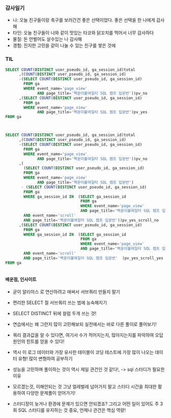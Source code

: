 ### 감사일기
- 나: 오늘 친구들이랑 축구를 보러간건 좋은 선택이었다. 좋은 선택을 한 나에게 감사해 
- 타인: 오늘 친구들이 나와 같이 맛있는 타코와 닭꼬치를 먹어서 너무 감사하다
- 물질: 돈 안벌어도 살수있는 나 감사해
- 경험: 진지한 고민을 같이 나눌 수 있는 친구를 쌓은 것에 




### TIL
```sql
SELECT COUNT(DISTINCT user_pseudo_id, ga_session_id)total
      ,(COUNT(DISTINCT user_pseudo_id, ga_session_id) 
      -(SELECT COUNT(DISTINCT user_pseudo_id, ga_session_id)
        FROM ga 
        WHERE event_name='page_view' 
              AND page_title='백문이불여일타 SQL 캠프 입문반'))pv_no
      ,(SELECT COUNT(DISTINCT user_pseudo_id, ga_session_id)
        FROM ga 
        WHERE event_name='page_view' 
              AND page_title='백문이불여일타 SQL 캠프 입문반')pv_yes
FROM ga



SELECT COUNT(DISTINCT user_pseudo_id, ga_session_id)total
      ,(COUNT(DISTINCT user_pseudo_id, ga_session_id) 
      -(SELECT COUNT(DISTINCT user_pseudo_id, ga_session_id)
        FROM ga 
        WHERE event_name='page_view' 
              AND page_title='백문이불여일타 SQL 캠프 입문반'))pv_no
      ,(
        (SELECT COUNT(DISTINCT user_pseudo_id, ga_session_id)
        FROM ga 
        WHERE event_name='page_view' 
              AND page_title='백문이불여일타 SQL 캠프 입문반')
       - (SELECT COUNT(DISTINCT user_pseudo_id, ga_session_id)
        FROM ga
        WHERE ga_session_id IN  (SELECT ga_session_id 
                                 FROM ga 
                                 WHERE event_name='page_view' 
                                 AND page_title='백문이불여일타 SQL 캠프 입문반')
        AND event_name='scroll' 
        AND page_title='백문이불여일타 SQL 캠프 입문반'))pv_yes_scroll_no        
      ,(SELECT COUNT(DISTINCT user_pseudo_id, ga_session_id)
        FROM ga
        WHERE ga_session_id IN  (SELECT ga_session_id 
                                 FROM ga 
                                 WHERE event_name='page_view' 
                                 AND page_title='백문이불여일타 SQL 캠프 입문반')
        AND event_name='scroll' 
        AND page_title='백문이불여일타 SQL 캠프 입문반'  )pv_yes_scroll_yes
FROM ga



```

#### 배운점, 인사이트 
- 굳이 알리아스 로 연산하려고 애써서 서브쿼리 만들지 말기

- 편리한 SELECT 절 서브쿼리 쓰는 법에 능숙해지기 

- SELECT DISTINCT 뒤에 컬럼 두개 쓰는 것!

- 연습에서는 왜 그런지 많이 고민해보되 실전에서는 바로 다른 풀이로 풀어보기!

- 쿼리 결과값을 알 수 있다면, 여기서 수가 적어지는지, 많아지는지를 파악하여 오답 원인의 힌트를 얻을 수 있다!

- 역시 이 로그 데이터와 가장 유사한 테이블이 코딩 테스트에 가장 많이 나오는 데이터 유형! 많이 변형하여 공부하기

- 성능을 고민하며 풀이하는 것이 역시 제일 관건인 것 같다!, -> sql 스터디가 필요한 이유

- 모르겠는것, 이해안되는 것 그냥 얼레벌레 넘어가지 말고 스터디 시간을 최대한 활용하여 다양한 문제풀이 얻어가기!

- 스터디장이 늦거나 환경에 문제가 있으면 안되겠죠? 그리고 어떤 일이 있어도 주 3회 SQL 스터디를 유지하는 것 중요, 언제나 관건은 핵심 역량! 
